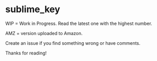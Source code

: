 # sublime_key
WIP = Work in Progress. Read the latest one with the highest number.

AMZ = version uploaded to Amazon. 

Create an issue if you find something wrong or have comments.

Thanks for reading!
